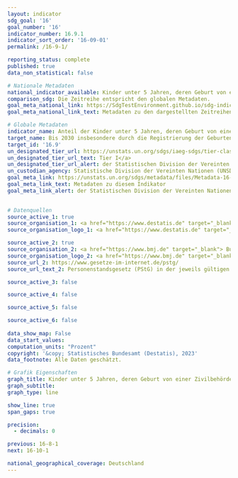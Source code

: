 ```yaml
---
layout: indicator    
sdg_goal: '16'    
goal_number: '16'    
indicator_number: 16.9.1    
indicator_sort_order: '16-09-01'    
permalink: /16-9-1/    

reporting_status: complete    
published: true    
data_non_statistical: false    

# Nationale Metadaten    
national_indicator_available: Kinder unter 5 Jahren, deren Geburt von einer Zivilbehörde registriert worden ist    
comparison_sdg: Die Zeitreihe entspricht den globalen Metadaten.    
goal_meta_national_link: https://SdgTestEnvironment.github.io/sdg-indicators/public/Meta/16.9.1.pdf
goal_meta_national_link_text: Metadaten zu den dargestellten Zeitreihen    

# Globale Metadaten    
indicator_name: Anteil der Kinder unter 5 Jahren, deren Geburt von einer Zivilbehörde registriert wurde, nach Alter    
target_name: Bis 2030 insbesondere durch die Registrierung der Geburten dafür sorgen, dass alle Menschen eine rechtliche Identität haben    
target_id: '16.9'    
un_designated_tier_url: https://unstats.un.org/sdgs/iaeg-sdgs/tier-classification/'    
un_designated_tier_url_text: Tier I</a>    
un_designated_tier_url_alert: der Statistischen Division der Vereinten Nationen    
un_custodian_agency: Statistische Division der Vereinten Nationen (UNSD)<br>Kinderhilfswerk der Vereinten Nationen (UNICEF)    
goal_meta_link: https://unstats.un.org/sdgs/metadata/files/Metadata-16-09-01.pdf    
goal_meta_link_text: Metadaten zu diesem Indikator    
goal_meta_link_alert: der Statistischen Division der Vereinten Nationen    
    

# Datenquellen
source_active_1: true
source_organisation_1: <a href="https://www.destatis.de" target="_blank"> Statistisches Bundesamt (Destatis) </a>
source_organisation_logo_1: <a href="https://www.destatis.de" target="_blank"><img src="https://sdg-indikatoren.de/public/OrgImgDe/destatis.png" alt="Logo destatis" style="height:60px; width:148px"/></a>

source_active_2: true
source_organisation_2: <a href="https://www.bmj.de" target="_blank"> Bundesministerium der Justiz (BMJ) und das Bundesamt für Justiz (BfJ) </a>
source_organisation_logo_2: <a href="https://www.bmj.de" target="_blank"><img src="https://sdg-indikatoren.de/public/OrgImgDe/bmj.png" alt="Logo bmj" style="height:60px; width:148px"/></a>
source_url_2: https://www.gesetze-im-internet.de/pstg/
source_url_text_2: Personenstandsgesetz (PStG) in der jeweils gültigen Fassung

source_active_3: false

source_active_4: false

source_active_5: false

source_active_6: false
    
data_show_map: False    
data_start_values:     
computation_units: "Prozent"    
copyright: '&copy; Statistisches Bundesamt (Destatis), 2023'    
data_footnote: Alle Daten geschätzt.    

# Grafik Eigenschaften    
graph_title: Kinder unter 5 Jahren, deren Geburt von einer Zivilbehörde registriert worden ist
graph_subtitle:     
graph_type: line    

show_line: true
span_gaps: true

precision:
  - decimals: 0    

previous: 16-8-1    
next: 16-10-1    

national_geographical_coverage: Deutschland    
---
```


<span></span>
